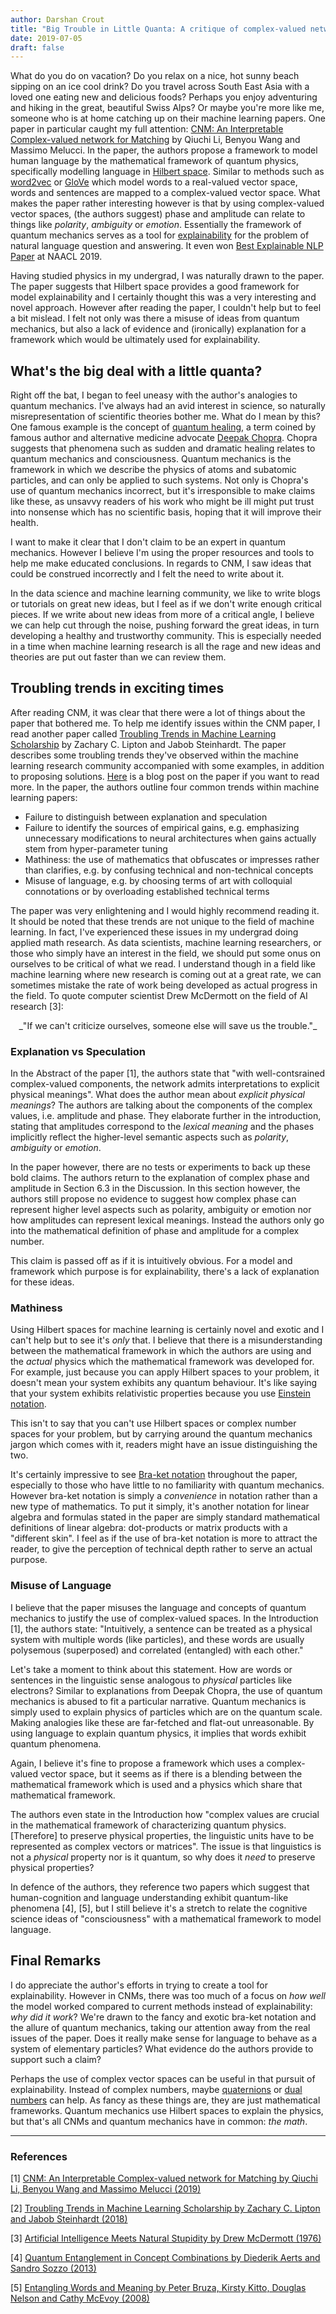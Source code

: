 ```yaml
---
author: Darshan Crout
title: "Big Trouble in Little Quanta: A critique of complex-valued networks for NLP explainability"
date: 2019-07-05
draft: false
---
```


<script type="text/javascript" src="https://cdnjs.cloudflare.com/ajax/libs/mathjax/2.7.1/MathJax.js?config=TeX-AMS-MML_HTMLorMML">
</script>

What do you do on vacation? Do you relax on a nice, hot sunny beach sipping on an ice cool drink? Do you travel across South East Asia with a loved one eating new and delicious foods? Perhaps you enjoy adventuring and hiking in the great, beautiful Swiss Alps? Or maybe you're more like me, someone who is at home catching up on their machine learning papers. One paper in particular caught my full attention: [CNM: An Interpretable Complex-valued network for Matching](https://arxiv.org/abs/1904.05298) by Qiuchi Li, Benyou Wang and Massimo Melucci. In the paper, the authors propose a framework to model human language by the mathematical framework of quantum physics, specifically modelling language in [Hilbert space](https://en.wikipedia.org/wiki/Hilbert_space). Similar to methods such as [word2vec](https://en.wikipedia.org/wiki/Word2vec) or [GloVe](https://en.wikipedia.org/wiki/GloVe_(machine_learning)) which model words to a real-valued vector space, words and sentences are mapped to a complex-valued vector space. What makes the paper rather interesting however is that by using complex-valued vector spaces, (the authors suggest) phase and amplitude can relate to things like _polarity_, _ambiguity_ or _emotion_. Essentially the framework of quantum mechanics serves as a tool for [explainability](https://en.wikipedia.org/wiki/Explainable_artificial_intelligence) for the problem of natural language question and answering. It even won [Best Explainable NLP Paper](https://naacl2019.org/blog/best-papers/) at NAACL 2019.

Having studied physics in my undergrad, I was naturally drawn to the paper. The paper suggests that Hilbert space provides a good framework for model explainability and I certainly thought this was a very interesting and novel approach. However after reading the paper, I couldn't help but to feel a bit mislead. I felt not only was there a misuse of ideas from quantum mechanics, but also a lack of evidence and (ironically) explanation for a framework which would be ultimately used for explainability.

## What's the big deal with a little quanta?

Right off the bat, I began to feel uneasy with the author's analogies to quantum mechanics. I've always had an avid interest in science, so naturally misrepresentation of scientific theories bother me. What do I mean by this? One famous example is the concept of [quantum healing](https://en.wikipedia.org/wiki/Quantum_healing), a term coined by famous author and alternative medicine advocate [Deepak Chopra](https://en.wikipedia.org/wiki/Deepak_Chopra). Chopra suggests that phenomena such as sudden and dramatic healing relates to quantum mechanics and consciousness. Quantum mechanics is the framework in which we describe the physics of atoms and subatomic particles, and can only be applied to such systems. Not only is Chopra's use of quantum mechanics incorrect, but it's irresponsible to make claims like these, as unsavvy readers of his work who might be ill might put trust into nonsense which has no scientific basis, hoping that it will improve their health.

I want to make it clear that I don't claim to be an expert in quantum mechanics. However I believe I'm using the proper resources and tools to help me make educated conclusions. In regards to CNM, I saw ideas that could be construed incorrectly and I felt the need to write about it.

In the data science and machine learning community, we like to write blogs or tutorials on great new ideas, but I feel as if we don't write enough critical pieces. If we write about new ideas from more of a critical angle, I believe we can help cut through the noise, pushing forward the great ideas, in turn developing a healthy and trustworthy community. This is especially needed in a time when machine learning research is all the rage and new ideas and theories are put out faster than we can review them.

## Troubling trends in exciting times

After reading CNM, it was clear that there were a lot of things about the paper that bothered me. To help me identify issues within the CNM paper, I read another paper called [Troubling Trends in Machine Learning Scholarship](https://arxiv.org/abs/1807.03341) by Zachary C. Lipton and Jabob Steinhardt. The paper describes some troubling trends they've observed within the machine learning research community accompanied with some examples, in addition to proposing solutions. [Here](http://approximatelycorrect.com/2018/07/10/troubling-trends-in-machine-learning-scholarship/) is a blog post on the paper if you want to read more. In the paper, the authors outline four common trends within machine learning papers:

* Failure to distinguish between explanation and speculation
* Failure to identify the sources of empirical gains, e.g. emphasizing unnecessary modifications to neural architectures when gains actually stem from hyper-parameter tuning
* Mathiness: the use of mathematics that obfuscates or impresses rather than clarifies, e.g. by confusing technical and non-technical concepts
* Misuse of language, e.g. by choosing terms of art with colloquial connotations or by overloading established technical terms

The paper was very enlightening and I would highly recommend reading it. It should be noted that these trends are not unique to the field of machine learning. In fact, I've experienced these issues in my undergrad doing applied math research. As data scientists, machine learning researchers, or those who simply have an interest in the field, we should put some onus on ourselves to be critical of what we read. I understand though in a field like machine learning where new research is coming out at a great rate, we can sometimes mistake the rate of work being developed as actual progress in the field. To quote computer scientist Drew McDermott on the field of AI research [3]:

<center>_"If we can't criticize ourselves, someone else will save us the trouble."_</center>

### Explanation vs Speculation

In the Abstract of the paper [1], the authors state that "with well-contsrained complex-valued components, the network admits interpretations to explicit physical meanings". What does the author mean about _explicit physical meanings_? The authors are talking about the components of the complex values, i.e. amplitude and phase. They elaborate further in the introduction, stating that amplitudes correspond to the _lexical meaning_ and the phases implicitly reflect the higher-level semantic aspects such as _polarity_, _ambiguity_ or _emotion_.

In the paper however, there are no tests or experiments to back up these bold claims. The authors return to the explanation of complex phase and amplitude in Section 6.3 in the Discussion. In this section however, the authors still propose no evidence to suggest how complex phase can represent higher level aspects such as polarity, ambiguity or emotion nor how amplitudes can represent lexical meanings. Instead the authors only go into the mathematical definition of phase and amplitude for a complex number.

This claim is passed off as if it is intuitively obvious. For a model and framework which purpose is for explainability, there's a lack of explanation for these ideas.

### Mathiness

Using Hilbert spaces for machine learning is certainly novel and exotic and I can't help but to see it's _only_ that. I believe that there is a misunderstanding between the mathematical framework in which the authors are using and the _actual_ physics which the mathematical framework was developed for. For example, just because you can apply Hilbert spaces to your problem, it doesn't mean your system exhibits any quantum behaviour. It's like saying that your system exhibits relativistic properties because you use [Einstein notation](https://en.wikipedia.org/wiki/Einstein_notation).

This isn't to say that you can't use Hilbert spaces or complex number spaces for your problem, but by carrying around the quantum mechanics jargon which comes with it, readers might have an issue distinguishing the two.

It's certainly impressive to see [Bra-ket notation](https://en.wikipedia.org/wiki/Bra%E2%80%93ket_notation) throughout the paper, especially to those who have little to no familiarity with quantum mechanics. However bra-ket notation is simply a _convenience_ in notation rather than a new type of mathematics. To put it simply, it's another notation for linear algebra and formulas stated in the paper are simply standard mathematical definitions of linear algebra: dot-products or matrix products with a "different skin". I feel as if the use of bra-ket notation is more to attract the reader, to give the perception of technical depth rather to serve an actual purpose.

<!-- As an example, let's take the definition of measuring a state $\rho$: -->

<!-- \\[p_x(\rho) = \< x \| \rho \| x \> \\]

Remember thought that _bra_ and _ket_ vectors are _just_ vectors. What this equation is saying we're taking the projection of two vectors. Using more conventional notation found in common linear algebra litterature, we can re-write this equation as

\\[ p_x(\rho) = \vec{x} \cdot \rho \vec{x} \\]

<center>or</center>

\\[ p_x(\rho) = \textbf{x}^T \rho \textbf{x} \\] -->

<!-- Physicists use different notation as a matter of convenience. When we simply change the notation, all of a sudden things become more standard and (unfortunately) less impressive. -->

### Misuse of Language

I believe that the paper misuses the language and concepts of quantum mechanics to justify the use of complex-valued spaces. In the Introduction [1], the authors state: "Intuitively, a sentence can be treated as a physical system with multiple words (like particles), and these words are usually polysemous (superposed) and correlated (entangled) with each other."

Let's take a moment to think about this statement. How are words or sentences in the linguistic sense analogous to _physical_ particles like electrons? Similar to explanations from Deepak Chopra, the use of quantum mechanics is abused to fit a particular narrative. Quantum mechanics is simply used to explain physics of particles which are on the quantum scale. Making analogies like these are far-fetched and flat-out unreasonable. By using language to explain quantum physics, it implies that words exhibit quantum phenomena.

Again, I believe it's fine to propose a framework which uses a complex-valued vector space, but it seems as if there is a blending between the mathematical framework which is used and a physics which share that mathematical framework.

The authors even state in the Introduction how "complex values are crucial in the mathematical framework of characterizing quantum physics. [Therefore] to preserve physical properties, the linguistic units have to be represented as complex vectors or matrices". The issue is that linguistics is not a _physical_ property nor is it quantum, so why does it _need_ to preserve physical properties?

In defence of the authors, they reference two papers which suggest that human-cognition and language understanding exhibit quantum-like phenomena [4], [5], but I still believe it's a stretch to relate the cognitive science ideas of "consciousness" with a mathematical framework to model language.

## Final Remarks

I do appreciate the author's efforts in trying to create a tool for explainability. However in CNMs, there was too much of a focus on _how well_ the model worked compared to current methods instead of explainability: _why did it work_? We're drawn to the fancy and exotic bra-ket notation and the allure of quantum mechanics, taking our attention away from the real issues of the paper. Does it really make sense for language to behave as a system of elementary particles? What evidence do the authors provide to support such a claim?

Perhaps the use of complex vector spaces can be useful in that pursuit of explainability. Instead of complex numbers, maybe [quaternions](https://en.wikipedia.org/wiki/Quaternion) or [dual numbers](https://en.wikipedia.org/wiki/Dual_number) can help. As fancy as these things are, they are just mathematical frameworks. Quantum mechanics use Hilbert spaces to explain the physics, but that's all CNMs and quantum mechanics have in common: _the math_.

---

### References

[1] [CNM: An Interpretable Complex-valued network for Matching by Qiuchi Li, Benyou Wang and Massimo Melucci (2019)](https://arxiv.org/abs/1904.05298)

[2] [Troubling Trends in Machine Learning Scholarship by Zachary C. Lipton and Jabob Steinhardt (2018)](https://arxiv.org/abs/1807.03341)

[3] [Artificial Intelligence Meets Natural Stupidity by Drew McDermott (1976)](http://www.cs.yorku.ca/~jarek/courses/ai/F11/naturalstupidity.pdf)

[4] [Quantum Entanglement in Concept Combinations by Diederik Aerts and Sandro Sozzo (2013)](https://arxiv.org/abs/1302.3831)

[5] [Entangling Words and Meaning by Peter Bruza, Kirsty Kitto, Douglas Nelson and Cathy McEvoy (2008)](http://www.users.on.net/~kirsty.kitto/papers/qmWordExperiments.pdf)
